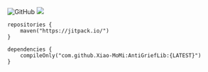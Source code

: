 ![GitHub](https://img.shields.io/github/license/Xiao-MoMi/AntiGriefLib)
[![](https://jitpack.io/v/Xiao-MoMi/AntiGriefLib.svg)](https://jitpack.io/#Xiao-MoMi/AntiGriefLib)
```
repositories {
    maven("https://jitpack.io/")
}
```
```
dependencies {
    compileOnly("com.github.Xiao-MoMi:AntiGriefLib:{LATEST}")
}
```
